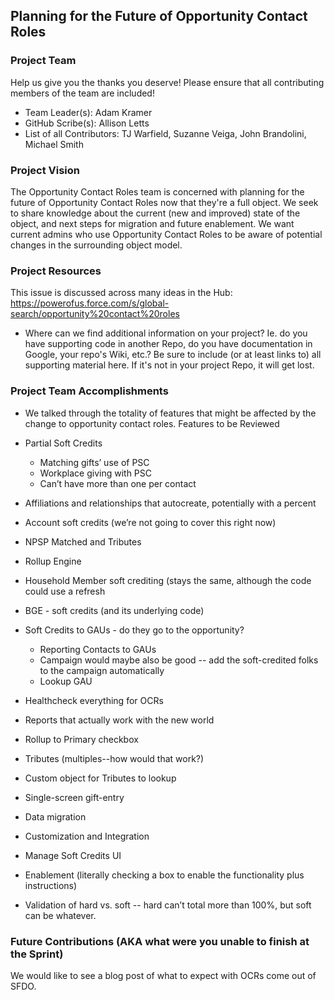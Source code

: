 ## Planning for the Future of Opportunity Contact Roles

### Project Team
Help us give you the thanks you deserve! Please ensure that all contributing members of the team are included!
* Team Leader(s): Adam Kramer
* GitHub Scribe(s): Allison Letts
* List of all Contributors: TJ Warfield, Suzanne Veiga, John Brandolini, Michael Smith

### Project Vision

The Opportunity Contact Roles team is concerned with planning for the future of Opportunity Contact Roles now that they're a full object. We seek to share knowledge about the current (new and improved) state of the object, and next steps for migration and future enablement. We want current admins who use Opportunity Contact Roles to be aware of potential changes in the surrounding object model.


### Project Resources
This issue is discussed across many ideas in the Hub: https://powerofus.force.com/s/global-search/opportunity%20contact%20roles
* Where can we find additional information on your project? Ie. do you have supporting code in another Repo, do you have documentation in Google, your repo's Wiki, etc.? Be sure to include (or at least links to) all supporting material here. If it's not in your project Repo, it will get lost.

### Project Team Accomplishments
* We talked through the totality of features that might be affected by the change to opportunity contact roles.
Features to be Reviewed

* Partial Soft Credits
   * Matching gifts’ use of PSC
   * Workplace giving with PSC
   * Can’t have more than one per contact 
* Affiliations and relationships that autocreate, potentially with a percent
* Account soft credits (we’re not going to cover this right now)
* NPSP Matched and Tributes
* Rollup Engine
* Household Member soft crediting (stays the same, although the code could use a refresh
* BGE - soft credits (and its underlying code)
* Soft Credits to GAUs - do they go to the opportunity?
   * Reporting Contacts to GAUs
   * Campaign would maybe also be good -- add the soft-credited folks to the campaign automatically
   * Lookup GAU 
* Healthcheck everything for OCRs
* Reports that actually work with the new world
* Rollup to Primary checkbox
* Tributes (multiples--how would that work?)
* Custom object for Tributes to lookup
* Single-screen gift-entry
* Data migration
* Customization and Integration
* Manage Soft Credits UI
* Enablement (literally checking a box to enable the functionality plus instructions)
* Validation of hard vs. soft -- hard can’t total more than 100%, but soft can be whatever.


### Future Contributions (AKA what were you unable to finish at the Sprint)
We would like to see a blog post of what to expect with OCRs come out of SFDO.
